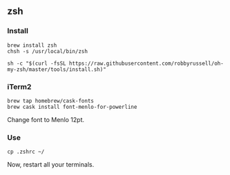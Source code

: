 ## zsh

### Install

```shell
brew install zsh
chsh -s /usr/local/bin/zsh
```

```shell
sh -c "$(curl -fsSL https://raw.githubusercontent.com/robbyrussell/oh-my-zsh/master/tools/install.sh)"
```

### iTerm2

```shell
brew tap homebrew/cask-fonts
brew cask install font-menlo-for-powerline
```

Change font to Menlo 12pt.

### Use

```shell
cp .zshrc ~/
```

Now, restart all your terminals.
